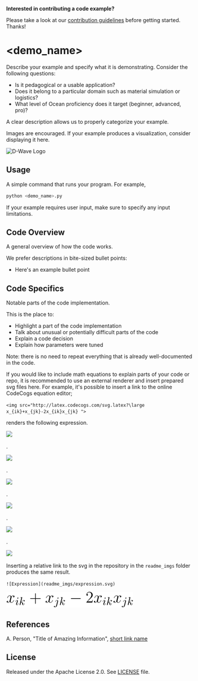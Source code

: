 **Interested in contributing a code example?** 

Please take a look at our [contribution guidelines](CONTRIBUTING.md) before
getting started. Thanks!

<!-- Before submitting your code, please delete the above code contribution
instructions and this comment as they will not be relevant in your code 
example README.md.-->

# <demo_name>

Describe your example and specify what it is demonstrating. Consider the
following questions:

* Is it pedagogical or a usable application?
* Does it belong to a particular domain such as material simulation or logistics? 
* What level of Ocean proficiency does it target (beginner, advanced, pro)? 

A clear description allows us to properly categorize your example.

Images are encouraged. If your example produces a visualization, consider
displaying it here.

![D-Wave Logo](dwave_logo.png)

## Usage

A simple command that runs your program. For example,

```bash
python <demo_name>.py
```

If your example requires user input, make sure to specify any input limitations.

## Code Overview

A general overview of how the code works.

We prefer descriptions in bite-sized bullet points:

* Here's an example bullet point

## Code Specifics

Notable parts of the code implementation.

This is the place to:

* Highlight a part of the code implementation
* Talk about unusual or potentially difficult parts of the code
* Explain a code decision
* Explain how parameters were tuned

Note: there is no need to repeat everything that is already well-documented in
the code.

If you would like to include math equations to explain parts of your code or repo,
it is recommended to use an external renderer and insert prepared svg files here.
For example, it's possible to insert a link to the online CodeCogs equation editor;

`<img src="http://latex.codecogs.com/svg.latex?\large
x_{ik}+x_{jk}-2x_{ik}x_{jk}
">`

renders the following expression.


<img src="https://latex.codecogs.com/svg.latex?\large%20
x_{ik}+x_{jk}-2x_{ik}x_{jk}">

.

<img src="https://latex.codecogs.com/svg.latex?\large%20x_{ik}+x_{jk}-2x_{ik}x_{jk}">

.

<img src="https://latex.codecogs.com/svg.latex?\large%20x_{ik}+
x_{jk}-2x_{ik}x_{jk}">

.

<img src='https://latex.codecogs.com/svg.latex?\large%20x_{ik}+x_{jk}- 2x_{ik}x_{jk}'>


.

<img src='https://latex.codecogs.com/svg.latex?\large%20x_{ik} +x_{jk}-2x_{ik}x_{jk}'>

.


<img src="https://i.pinimg.com/originals/c8/e5/75/c8e5753370bad54c7977d485e0a0e29d.jpg">



Inserting a relative link to the svg in the repository in the `readme_imgs`
folder produces the same result.

`![Expression](readme_imgs/expression.svg)`

![Expression](readme_imgs/expression.svg)


## References

A. Person, "Title of Amazing Information", [short link
name](https://example.com/)

## License

Released under the Apache License 2.0. See [LICENSE](LICENSE) file.
